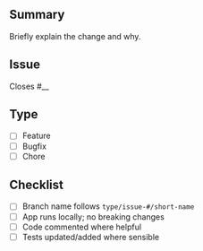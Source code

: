 ## Summary
Briefly explain the change and why.

## Issue
Closes #__

## Type
- [ ] Feature
- [ ] Bugfix
- [ ] Chore

## Checklist
- [ ] Branch name follows `type/issue-#/short-name`
- [ ] App runs locally; no breaking changes
- [ ] Code commented where helpful
- [ ] Tests updated/added where sensible
